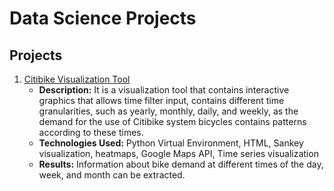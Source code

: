 # Data Science Projects

## Projects
1. [Citibike Visualization Tool](https://github.com/gchipanap/Data-Science-Portfolio/tree/main/CitiBike_VisualizationTool)
   - **Description:** It is a visualization tool that contains interactive graphics that allows time filter input, contains different time granularities, such as yearly, monthly, daily, and weekly, as the demand for the use of Citibike system bicycles contains patterns according to these times.
   - **Technologies Used:** Python Virtual Environment, HTML, Sankey visualization, heatmaps, Google Maps API, Time series visualization
   - **Results:** Information about bike demand at different times of the day, week, and month can be extracted.

